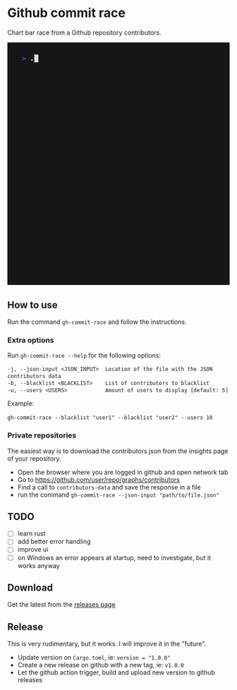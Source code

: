 # Github commit race

Chart bar race from a Github repository contributors.

![demo.gif](demo.gif)

## How to use

Run the command `gh-commit-race` and follow the instructions.

### Extra options

Run `gh-commit-race --help` for the following options:

```
-j, --json-input <JSON_INPUT>  Location of the file with the JSON contributors data
-b, --blacklist <BLACKLIST>    List of contributors to blacklist
-u, --users <USERS>            Amount of users to display [default: 5]
```

Example:

`gh-commit-race --blacklist "user1" --blacklist "user2" --users 10`



### Private repositories

The easiest way is to download the contributors json from the insights page of your repository.

- Open the browser where you are logged in github and open network tab
- Go to https://github.com/user/repo/graphs/contributors
- Find a call to `contributors-data` and save the response in a file
- run the command `gh-commit-race --json-input "path/to/file.json"`

## TODO

- [ ] learn rust
- [ ] add better error handling
- [ ] improve ui
- [ ] on Windows an error appears at startup, need to investigate, but it works anyway

## Download

Get the latest from the [releases page](https://github.com/angel-git/gh-commit-race/releases)

## Release

This is very rudimentary, but it works. I will improve it in the "future".

- Update version on `Cargo.toml`, ie: `version = "1.0.0"`
- Create a new release on github with a new tag, ie: `v1.0.0`
- Let the github action trigger, build and upload new version to github releases